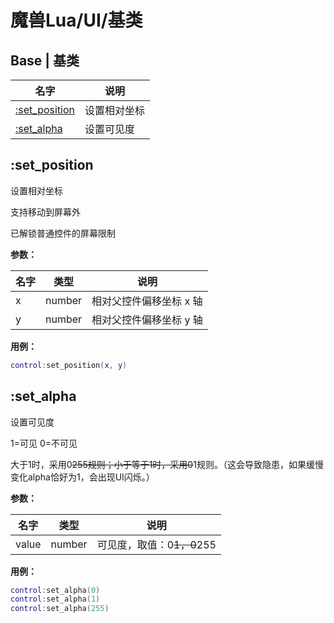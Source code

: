 # 魔兽Lua/UI/基类

## Base | 基类

| 名字                                      | 说明     |
| --------------------------------------- | ------ |
| [:set\_position](base.md#set\_position) | 设置相对坐标 |
| [:set\_alpha](base.md#set\_alpha)       | 设置可见度  |

## :set\_position <a href="#set_position" id="set_position"></a>

设置相对坐标

支持移动到屏幕外

已解锁普通控件的屏幕限制

**参数：**

| 名字 | 类型     | 说明            |
| -- | ------ | ------------- |
| x  | number | 相对父控件偏移坐标 x 轴 |
| y  | number | 相对父控件偏移坐标 y 轴 |

**用例：**

```lua
control:set_position(x, y)
```

## :set\_alpha <a href="#set_alpha" id="set_alpha"></a>

设置可见度

1=可见 0=不可见

大于1时，采用0~~255规则；小于等于1时，采用0~~1规则。（这会导致隐患，如果缓慢变化alpha恰好为1，会出现UI闪烁。）

**参数：**

| 名字    | 类型     | 说明                 |
| ----- | ------ | ------------------ |
| value | number | 可见度，取值：0~~1，0~~255 |

**用例：**

```lua
control:set_alpha(0)
control:set_alpha(1)
control:set_alpha(255)
```
